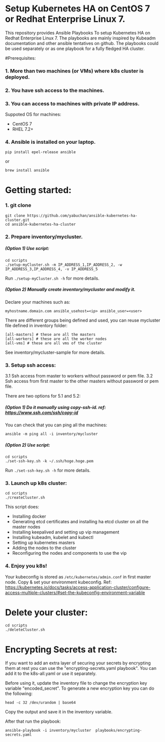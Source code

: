 # Setup Kubernetes HA on CentOS 7 or Redhat Enterprise Linux 7.  

This repository provides Ansible Playbooks To setup Kubernetes HA on Redhat Enterprise Linux 7. The playbooks are mainly inspired by Kubeadm documentation and other ansible tentatives on github. The playbooks could be used separately or as one playbook for a fully fledged HA cluster. 

#Prerequisites: 
### 1. More than two machines (or VMs) where k8s cluster is deployed. 
### 2. You have ssh access to the machines.
### 3. You can access to machines with private IP address.

Suppoted OS for machines:
 - CentOS 7
 - RHEL 7.2+

### 4. Ansible is installed on your laptop.
```
pip install epel-release ansible
```
or
```
brew install ansible
```

# Getting started:
### 1. git clone
 ```
 git clone https://github.com/yabuchan/ansible-kubernetes-ha-cluster.git
 cd ansible-kubernetes-ha-cluster
 ```

### 2. Prepare inventory/mycluster.
##### (Option 1) Use script:
```
cd scripts
./setup-myCluster.sh -m IP_ADDRESS_1,IP_ADDRESS_2, -w IP_ADDRESS_3,IP_ADDRESS_4, -v IP_ADDRESS_5
```
Run `./setup-myCluster.sh -h` for more details.

##### (Option 2) Manually create inventory/mycluster and modify it. 
Declare your machines such as:
```
myhostname.domain.com ansible_usehost=<ip> ansible_user=<user>
```

There are different groups being defined and used, you can reuse mycluster file defined in inventory folder:
```
[all-masters] # these are all the masters
[all-workers] # these are all the worker nodes
[all-vms] # these are all vms of the cluster
```
See inventory/mycluster-sample for more details.

### 3. Setup ssh access:
3.1 Ssh access from master to workers without password or pem file.
3.2 Ssh access from first master to the other masters without password or pem file.

There are two options for 5.1 and 5.2:
##### (Option 1) Do it manually using copy-ssh-id. ref: https://www.ssh.com/ssh/copy-id
You can check that you can ping all the machines:
```
ansible -m ping all -i inventory/mycluster
```

##### (Option 2) Use script:
```
cd scripts
./set-ssh-key.sh -k ~/.ssh/hoge.hoge.pem
```
Run `./set-ssh-key.sh -h` for more details.

### 3. Launch up k8s cluster:
```
cd scripts
./createCluster.sh
```

This script does:
- Installing docker
- Generating etcd certificates and installing ha etcd cluster on all the master nodes
- Installing keepalived and setting up vip management
- Installing kubeadm, kubelet and kubectl
- Setting up kubernetes masters
- Adding the nodes to the cluster
- Reconfiguring the nodes and components to use the vip

### 4. Enjoy you k8s!
Your kubeconfig is stored as `/etc/kubernetes/admin.conf` in first master node.
Copy & set your environment kubeconfig. Ref: https://kubernetes.io/docs/tasks/access-application-cluster/configure-access-multiple-clusters/#set-the-kubeconfig-environment-variable

# Delete your cluster:
```
cd scripts
./deleteCluster.sh
```

# Encrypting Secrets at rest:
If you want to add an extra layer of securing your secrets by encrypting them at rest you can use the "encrypting-secrets.yaml playbook". You can add it to the k8s-all.yaml or use it separately.

Before using it, update the inventory file to change the encryption key variable "encoded_secret".
To generate a new encryption key you can do the following:

```
head -c 32 /dev/urandom | base64
```
Copy the output and save it in the inventory variable.

After that run the playbook:

```
ansible-playbook -i inventory/mycluster  playbooks/encrypting-secrets.yaml
```

